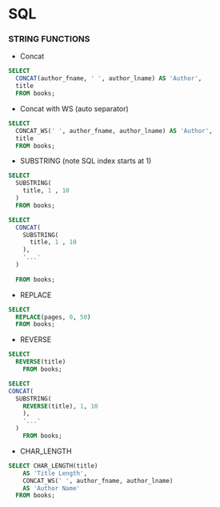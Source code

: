 # SQL
### STRING FUNCTIONS
- Concat
```SQL
SELECT 
  CONCAT(author_fname, ' ', author_lname) AS 'Author',
  title 
  FROM books;
```
- Concat with WS (auto separator)
```SQL
SELECT 
  CONCAT_WS(' ', author_fname, author_lname) AS 'Author',
  title
  FROM books;
```
- SUBSTRING (note SQL index starts at 1)
```SQL
SELECT 
  SUBSTRING(
    title, 1 , 10
  )
  FROM books;

SELECT 
  CONCAT(
    SUBSTRING(
      title, 1 , 10
    ),
    '...'
  )
 
  FROM books;
  ```
  - REPLACE
  ``` SQL
  SELECT 
    REPLACE(pages, 0, 50)
    FROM books;
  ```
  - REVERSE 
```SQL
SELECT 
  REVERSE(title) 
    FROM books;

SELECT 
CONCAT(
  SUBSTRING(
    REVERSE(title), 1, 10
    ),
    '...'
  )
    FROM books;
  ```

  - CHAR_LENGTH
```SQL
SELECT CHAR_LENGTH(title)
    AS 'Title Length',
    CONCAT_WS(' ', author_fname, author_lname)
    AS 'Author Name'
  FROM books;
```